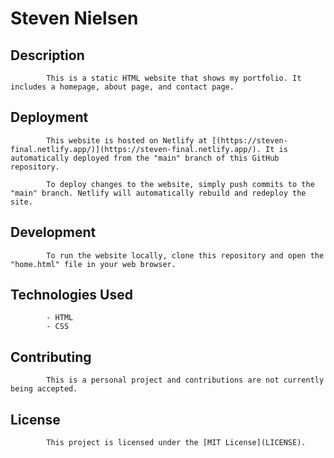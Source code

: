# Steven Nielsen

## Description

            This is a static HTML website that shows my portfolio. It includes a homepage, about page, and contact page.

## Deployment

            This website is hosted on Netlify at [(https://steven-final.netlify.app/)](https://steven-final.netlify.app/). It is automatically deployed from the "main" branch of this GitHub repository.

            To deploy changes to the website, simply push commits to the "main" branch. Netlify will automatically rebuild and redeploy the site.

## Development

            To run the website locally, clone this repository and open the "home.html" file in your web browser.

## Technologies Used

            - HTML
            - CSS

## Contributing

            This is a personal project and contributions are not currently being accepted.

## License

            This project is licensed under the [MIT License](LICENSE).
